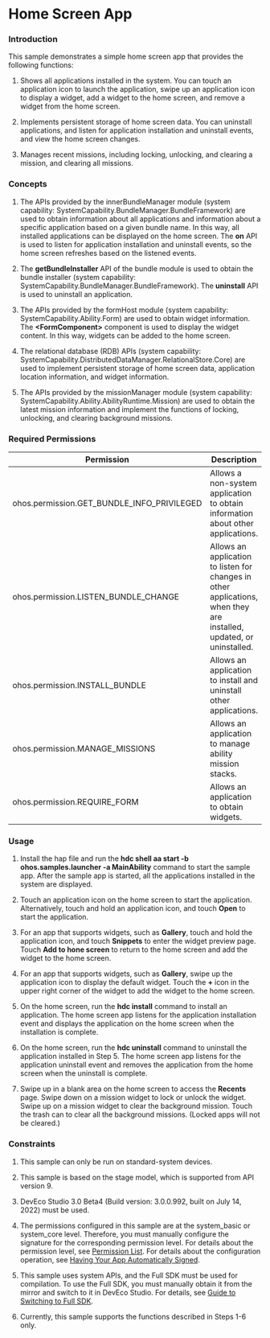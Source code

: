 # Home Screen App

### Introduction

This sample demonstrates a simple home screen app that provides the following functions:

1. Shows all applications installed in the system. You can touch an application icon to launch the application, swipe up an application icon to display a widget, add a widget to the home screen, and remove a widget from the home screen.

2. Implements persistent storage of home screen data. You can uninstall applications, and listen for application installation and uninstall events, and view the home screen changes.

3. Manages recent missions, including locking, unlocking, and clearing a mission, and clearing all missions.

### Concepts

1. The APIs provided by the innerBundleManager module (system capability: SystemCapability.BundleManager.BundleFramework) are used to obtain information about all applications and information about a specific application based on a given bundle name. In this way, all installed applications can be displayed on the home screen. The **on** API is used to listen for application installation and uninstall events, so the home screen refreshes based on the listened events.

2. The **getBundleInstaller** API of the bundle module is used to obtain the bundle installer (system capability: SystemCapability.BundleManager.BundleFramework). The **uninstall** API is used to uninstall an application.

3. The APIs provided by the formHost module (system capability: SystemCapability.Ability.Form) are used to obtain widget information. The **\<FormComponent>** component is used to display the widget content. In this way, widgets can be added to the home screen.

4. The relational database (RDB) APIs (system capability: SystemCapability.DistributedDataManager.RelationalStore.Core) are used to implement persistent storage of home screen data, application location information, and widget information.

5. The APIs provided by the missionManager module (system capability: SystemCapability.Ability.AbilityRuntime.Mission) are used to obtain the latest mission information and implement the functions of locking, unlocking, and clearing background missions.

### Required Permissions

| Permission                                    | Description                                        | Level        |
| ------------------------------------------ | ------------------------------------------------ | ------------ |
| ohos.permission.GET_BUNDLE_INFO_PRIVILEGED | Allows a non-system application to obtain information about other applications.                    | system_basic |
| ohos.permission.LISTEN_BUNDLE_CHANGE       | Allows an application to listen for changes in other applications, when they are installed, updated, or uninstalled.| system_basic |
| ohos.permission.INSTALL_BUNDLE             | Allows an application to install and uninstall other applications.                    | system_core  |
| ohos.permission.MANAGE_MISSIONS            | Allows an application to manage ability mission stacks.                      | system_core  |
| ohos.permission.REQUIRE_FORM               | Allows an application to obtain widgets.                      | system_basic |

### Usage

1. Install the hap file and run the **hdc shell aa start -b ohos.samples.launcher -a MainAbility** command to start the sample app. After the sample app is started, all the applications installed in the system are displayed.

2. Touch an application icon on the home screen to start the application. Alternatively, touch and hold an application icon, and touch **Open** to start the application.

3. For an app that supports widgets, such as **Gallery**, touch and hold the application icon, and touch **Snippets** to enter the widget preview page. Touch **Add to hone screen** to return to the home screen and add the widget to the home screen.

4. For an app that supports widgets, such as **Gallery**, swipe up the application icon to display the default widget. Touch the **+** icon in the upper right corner of the widget to add the widget to the home screen.

5. On the home screen, run the **hdc install** command to install an application. The home screen app listens for the application installation event and displays the application on the home screen when the installation is complete.

6. On the home screen, run the **hdc uninstall** command to uninstall the application installed in Step 5. The home screen app listens for the application uninstall event and removes the application from the home screen when the uninstall is complete.

7. Swipe up in a blank area on the home screen to access the **Recents** page. Swipe down on a mission widget to lock or unlock the widget. Swipe up on a mission widget to clear the background mission. Touch the trash can to clear all the background missions. (Locked apps will not be cleared.)

### Constraints

1. This sample can only be run on standard-system devices.

2. This sample is based on the stage model, which is supported from API version 9.

3. DevEco Studio 3.0 Beta4 (Build version: 3.0.0.992, built on July 14, 2022) must be used.

4. The permissions configured in this sample are at the system_basic or system_core level. Therefore, you must manually configure the signature for the corresponding permission level. For details about the permission level, see [Permission List](https://gitee.com/openharmony/docs/blob/master/en/application-dev/security/permission-list.md). For details about the configuration operation, see [Having Your App Automatically Signed](https://developer.harmonyos.com/en/docs/documentation/doc-guides/ohos-auto-configuring-signature-information-0000001271659465).

5. This sample uses system APIs, and the Full SDK must be used for compilation. To use the Full SDK, you must manually obtain it from the mirror and switch to it in DevEco Studio. For details, see [Guide to Switching to Full SDK](https://gitee.com/openharmony/docs/blob/master/en/application-dev/quick-start/full-sdk-switch-guide.md).

6. Currently, this sample supports the functions described in Steps 1-6 only.
